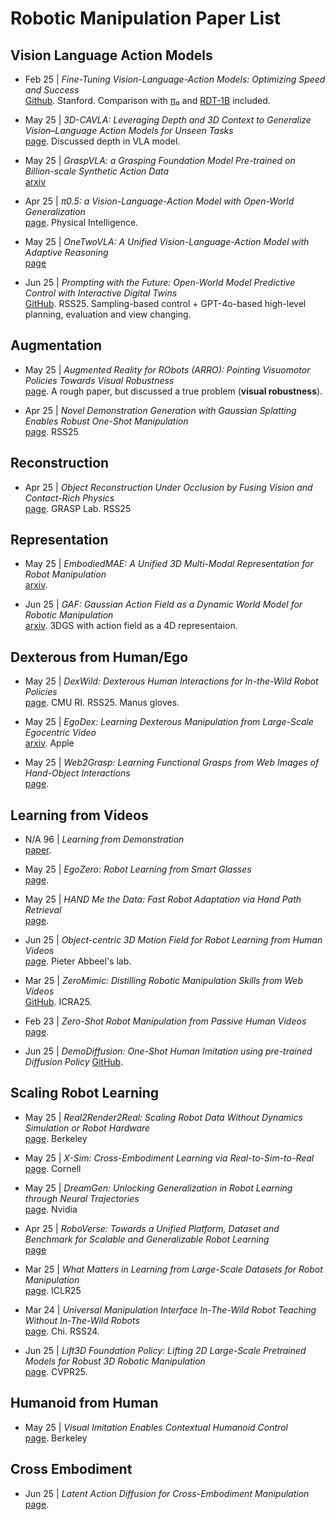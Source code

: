 # Robotic Manipulation Paper List

## Vision Language Action Models

- Feb 25 | *Fine-Tuning Vision-Language-Action Models: Optimizing Speed and Success*  
  [Github](https://github.com/moojink/openvla-oft?tab=readme-ov-file). Stanford. Comparison with [π₀](https://www.physicalintelligence.company/blog/pi0) and [RDT-1B](https://github.com/thu-ml/RoboticsDiffusionTransformer) included.

- May 25 | *3D-CAVLA: Leveraging Depth and 3D Context to Generalize Vision–Language Action Models for Unseen Tasks*  
  [page](https://3d-cavla.github.io/). Discussed depth in VLA model.

- May 25 | *GraspVLA: a Grasping Foundation Model Pre-trained on Billion-scale Synthetic Action Data*  
  [arxiv](https://arxiv.org/pdf/2505.03233)

- Apr 25 | *π0.5: a Vision-Language-Action Model with Open-World Generalization*  
  [page](https://www.pi.website/blog/pi05). Physical Intelligence.

- May 25 | *OneTwoVLA: A Unified Vision-Language-Action Model with Adaptive Reasoning*  
  [page](https://one-two-vla.github.io/)

- Jun 25 | *Prompting with the Future: Open-World Model Predictive Control with Interactive Digital Twins*  
  [GitHub](https://github.com/TritiumR/Prompting-with-the-Future). RSS25. Sampling-based control + GPT-4o-based high-level planning, evaluation and view changing.

## Augmentation

- May 25 | *Augmented Reality for RObots (ARRO): Pointing Visuomotor Policies Towards Visual Robustness*  
  [page](https://augmented-reality-for-robots.github.io/). A rough paper, but discussed a true problem (**visual robustness**).

- Apr 25 | *Novel Demonstration Generation with Gaussian Splatting Enables Robust One-Shot Manipulation*  
  [page](https://yangsizhe.github.io/robosplat/). RSS25

## Reconstruction

- Apr 25 | *Object Reconstruction Under Occlusion by Fusing Vision and Contact-Rich Physics*  
  [page](https://vysics-vision-and-physics.github.io/). GRASP Lab. RSS25

## Representation

- May 25 | *EmbodiedMAE: A Unified 3D Multi-Modal Representation for Robot Manipulation*  
  [arxiv](https://arxiv.org/pdf/2505.10105).

- Jun 25 | *GAF: Gaussian Action Field as a Dynamic World Model for Robotic Manipulation*  
  [arxiv](https://arxiv.org/pdf/2506.14135). 3DGS with action field as a 4D representaion.

## Dexterous from Human/Ego

- May 25 | *DexWild: Dexterous Human Interactions for In-the-Wild Robot Policies*  
  [page](https://dexwild.github.io/). CMU RI. RSS25. Manus gloves.

- May 25 | *EgoDex: Learning Dexterous Manipulation from Large-Scale Egocentric Video*  
  [arxiv](https://arxiv.org/pdf/2505.11709). Apple

- May 25 | *Web2Grasp: Learning Functional Grasps from Web Images of Hand-Object Interactions*  
  [page](https://web2grasp.github.io/).

## Learning from Videos

- N/A 96 | *Learning from Demonstration*  
  [paper](https://proceedings.neurips.cc/paper_files/paper/1996/file/68d13cf26c4b4f4f932e3eff990093ba-Paper.pdf).

- May 25 | *EgoZero: Robot Learning from Smart Glasses*  
  [page](https://egozero-robot.github.io/).

- May 25 | *HAND Me the Data: Fast Robot Adaptation via Hand Path Retrieval*  
  [page](https://liralab.usc.edu/handretrieval/).

- Jun 25 | *Object-centric 3D Motion Field for Robot Learning from Human Videos*  
  [page](https://zhaohengyin.github.io/3DMF/). Pieter Abbeel's lab.

- Mar 25 | *ZeroMimic: Distilling Robotic Manipulation Skills from Web Videos*  
  [GitHub](https://github.com/junyaoshi/ZeroMimic?tab=readme-ov-file). ICRA25.

- Feb 23 | *Zero-Shot Robot Manipulation from Passive Human Videos*  
  [page](https://sites.google.com/view/human-0shot-robot).

- Jun 25 | *DemoDiffusion: One-Shot Human Imitation using pre-trained Diffusion Policy*
  [GitHub](https://github.com/demodiffusion/demodiffusion).

## Scaling Robot Learning

- May 25 | *Real2Render2Real: Scaling Robot Data Without Dynamics Simulation or Robot Hardware*  
  [page](https://real2render2real.com/). Berkeley

- May 25 | *X-Sim: Cross-Embodiment Learning via Real-to-Sim-to-Real*  
  [page](https://portal-cornell.github.io/X-Sim/). Cornell

- May 25 | *DreamGen: Unlocking Generalization in Robot Learning through Neural Trajectories*  
  [page](https://research.nvidia.com/labs/gear/dreamgen/). Nvidia

- Apr 25 | *RoboVerse: Towards a Unified Platform, Dataset and Benchmark for Scalable and Generalizable Robot Learning*  
  [page](https://roboverseorg.github.io/)

- Mar 25 | *What Matters in Learning from Large-Scale Datasets for Robot Manipulation*  
  [page](https://robo-mimiclabs.github.io/pages/study.html). ICLR25

- Mar 24 | *Universal Manipulation Interface In-The-Wild Robot Teaching Without In-The-Wild Robots*  
  [page](https://umi-gripper.github.io/). Chi. RSS24.

- Jun 25 | *Lift3D Foundation Policy: Lifting 2D Large-Scale Pretrained Models for Robust 3D Robotic Manipulation*  
  [page](https://lift3d-web.github.io/). CVPR25.

## Humanoid from Human

- May 25 | *Visual Imitation Enables Contextual Humanoid Control*  
  [page](https://www.videomimic.net/). Berkeley

## Cross Embodiment

- Jun 25 | *Latent Action Diffusion for Cross-Embodiment Manipulation*  
  [page](https://mimicrobotics.github.io/lad/).
